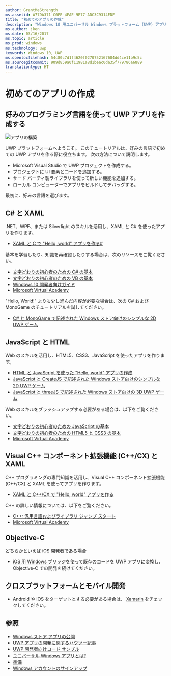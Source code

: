 ```yaml
---
author: GrantMeStrength
ms.assetid: A77DA371-C0FE-4FAE-9E77-ADC3C9314EDF
title: "初めてのアプリの作成"
description: "Windows 10 用ユニバーサル Windows プラットフォーム (UWP) アプリの作成は、思っているよりも簡単です。"
ms.author: jken
ms.date: 03/16/2017
ms.topic: article
ms.prod: windows
ms.technology: uwp
keywords: Windows 10, UWP
ms.openlocfilehash: 54c80c7d1f4620f0270752167684dd4ce11b9c5c
ms.sourcegitcommit: 909d859a0f11981a8d1beac0da35f779786a6889
translationtype: HT
---
```

# <a name="create-your-first-app"></a>初めてのアプリの作成

## <a name="write-a-uwp-app-using-your-favorite-programming-language"></a>好みのプログラミング言語を使って UWP アプリを作成する

![アプリの構築](images/build-your-app.png)

UWP プラットフォームへようこそ。 このチュートリアルは、好みの言語で初めての UWP アプリを作る際に役立ちます。 次の方法について説明します。

-   Microsoft Visual Studio で UWP プロジェクトを作成する。
-   プロジェクトに UI 要素とコードを追加する。
-   サード パーティ製ライブラリを使って新しい機能を追加する。
-   ローカル コンピューターでアプリをビルドしてデバッグする。

最初に、好みの言語を選びます。

## <a name="c-and-xaml"></a>C# と XAML

.NET、WPF、または Silverlight のスキルを活用し、XAML と C# を使ったアプリを作ります。

* [XAML と C で "Hello, world" アプリを作る#](create-a-hello-world-app-xaml-universal.md)

基本を学習したり、知識を再確認したりする場合は、次のリソースをご覧ください。

* [文字どおりの初心者のための C# の基本](https://mva.microsoft.com/en-US/training-courses/c-fundamentals-for-absolute-beginners-16169?l=Lvld4EQIC_2706218949)
* [文字どおりの初心者のための VB の基本](http://www.microsoftvirtualacademy.com/training-courses/vb-fundamentals-for-absolute-beginners)
* [Windows 10 開発者向けガイド](https://mva.microsoft.com/en-US/training-courses/a-developers-guide-to-windows-10-12618)
* [Microsoft Virtual Academy](http://www.microsoftvirtualacademy.com/)

"Hello, World!" よりも少し進んだ内容が必要な場合は、次の C# および MonoGame のチュートリアルを試してください。

* [C# と MonoGame で記述された Windows ストア向けのシンプルな 2D UWP ゲーム](get-started-tutorial-game-mg2d.md)

## <a name="javascript-and-html"></a>JavaScript と HTML

Web のスキルを活用し、HTML5、CSS3、JavaScript を使ったアプリを作ります。

* [HTML と JavaScript を使った "Hello, world" アプリの作成](create-a-hello-world-app-js-uwp.md)
* [JavaScript と CreateJS で記述された Windows ストア向けのシンプルな 2D UWP ゲーム](get-started-tutorial-game-js2d.md)
* [JavaScript と threeJS で記述された Windows ストア向けの 3D UWP ゲーム](get-started-tutorial-game-js3d.md)

Web のスキルをブラッシュアップする必要がある場合は、以下をご覧ください。

* [文字どおりの初心者のための JavaScript の基本](http://www.microsoftvirtualacademy.com/training-courses/javascript-fundamentals-for-absolute-beginners)
* [文字どおりの初心者のための HTML5 と CSS3 の基本](http://www.microsoftvirtualacademy.com/training-courses/html5-css3-fundamentals-development-for-absolute-beginners)
* [Microsoft Virtual Academy](http://go.microsoft.com/fwlink/p/?LinkID=389916)

## <a name="visual-c-component-extensions-ccx-and-xaml"></a>Visual C++ コンポーネント拡張機能 (C++/CX) と XAML

C++ プログラミングの専門知識を活用し、Visual C++ コンポーネント拡張機能 (C++/CX) と XAML を使ってアプリを作ります。

* [XAML と C++/CX で "Hello, world" アプリを作る](create-a-basic-windows-10-app-in-cpp.md)

C++ の詳しい情報については、以下をご覧ください。

* [C++: 汎用言語およびライブラリ ジャンプ スタート](http://www.microsoftvirtualacademy.com/training-courses/c-a-general-purpose-language-and-library-jump-start)
* [Microsoft Virtual Academy](http://go.microsoft.com/fwlink/p/?LinkID=389916)

## <a name="objective-c"></a>Objective-C

どちらかといえば iOS 開発者である場合 

* [iOS 用 Windows ブリッジ](https://developer.microsoft.com/windows/bridges/ios)を使って既存のコードを UWP アプリに変換し、Objective-C での開発を続けてください。


## <a name="cross-platform-and-mobile-development"></a>クロスプラットフォームとモバイル開発

* Android や iOS をターゲットとする必要がある場合は、 [Xamarin](https://www.xamarin.com) をチェックしてください。

## <a name="see-also"></a>参照

* [Windows ストア アプリの公開](https://developer.microsoft.com/store/publish-apps)
* [UWP アプリの開発に関するハウツー記事](https://developer.microsoft.com/windows/apps/develop)
* [UWP 開発者向けコード サンプル](https://developer.microsoft.com/windows/samples)
* [ユニバーサル Windows アプリとは?](whats-a-uwp.md)
* [準備](get-set-up.md)
* [Windows アカウントのサインアップ](sign-up.md)



